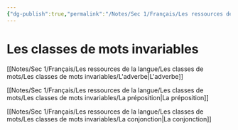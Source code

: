 ```yaml
---
{"dg-publish":true,"permalink":"/Notes/Sec 1/Français/Les ressources de la langue/Les classes de mots/Les classes de mots invariables/"}
---
```


# Les classes de mots invariables

[[Notes/Sec 1/Français/Les ressources de la langue/Les classes de mots/Les classes de mots invariables/L'adverbe\|L'adverbe]]

[[Notes/Sec 1/Français/Les ressources de la langue/Les classes de mots/Les classes de mots invariables/La préposition\|La préposition]]

[[Notes/Sec 1/Français/Les ressources de la langue/Les classes de mots/Les classes de mots invariables/La conjonction\|La conjonction]]
